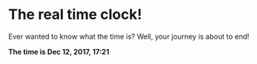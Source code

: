 # The real time clock!

Ever wanted to know what the time is? Well, your journey is about to end!

**The time is Dec 12, 2017, 17:21**